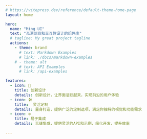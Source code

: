 ```yaml
---
# https://vitepress.dev/reference/default-theme-home-page
layout: home

hero:
  name: "Ming UI"
  text: "充满创意和交互性设计的组件库"
  # tagline: My great project tagline
  actions:
    - theme: brand
      # text: Markdown Examples
      # link: ./docs/markdown-examples
    # - theme: alt
      # text: API Examples
      # link: /api-examples

features:
  - icon: 🎨
    title: 创新设计
    details: 创新设计，让界面活跃起来，实现前沿的用户体验
  - icon: 🛠️
    title:  灵活定制
    details: 量身打造，提供广泛的定制选项，满足你独特的视觉和功能需求
  - icon: ⚙️
    title: 易于集成
    details: 无缝集成，提供灵活的API和示例，简化开发，提升效率
  
---
```


<style module>
  :root {
  --vp-home-hero-name-color: transparent;
  --vp-home-hero-name-background: #9254de;
  /* --vp-c-text-1:blue; */
}

</style>

